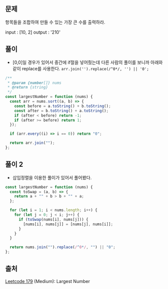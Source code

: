 ## 문제

항목들을 조합하여 만들 수 있는 가장 큰 수를 출력하라.

input : [10, 2]
output : '210'

## 풀이

- [0,0]일 경우가 있어서 중간에 if절을 넣어줬는데 다른 사람의 풀이를 보니까 아래와 같이 replace를 사용한다.
  `arr.join('').replace(/^0*/, '') || '0';`

```js
/**
 * @param {number[]} nums
 * @return {string}
 */
const largestNumber = function (nums) {
  const arr = nums.sort((a, b) => {
    const before = a.toString() + b.toString();
    const after = b.toString() + a.toString();
    if (after < before) return -1;
    if (after >= before) return 1;
  });

  if (arr.every((i) => i == 0)) return "0";

  return arr.join("");
};
```

## 풀이 2

- 삽입정렬을 이용한 풀이가 있어서 풀어봤다.

```js
const largestNumber = function (nums) {
  const toSwap = (a, b) => {
    return a + "" + b > b + "" + a;
  };

  for (let i = 1; i < nums.length; i++) {
    for (let j = 0; j < i; j++) {
      if (toSwap(nums[i], nums[j])) {
        [nums[i], nums[j]] = [nums[j], nums[i]];
      }
    }
  }

  return nums.join("").replace(/^0*/, "") || "0";
};
```

## 출처

[Leetcode 179](https://leetcode.com/problems/largest-number/description/) (Medium): Largest Number
